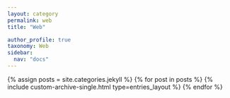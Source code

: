 ```yaml
---
layout: category
permalink: web
title: "Web"

author_profile: true
taxonomy: Web
sidebar:
  nav: "docs"
---
```


{% assign posts = site.categories.jekyll %}
{% for post in posts %}
  {% include custom-archive-single.html type=entries_layout %}
{% endfor %}